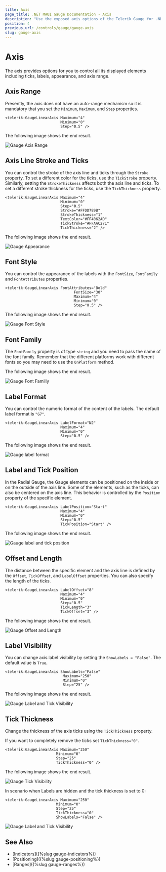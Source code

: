 ```yaml
---
title: Axis
page_title: .NET MAUI Gauge Documentation - Axis
description: "Use the exposed axis options of the Telerik Gauge for .NET MAUI control to set the axis range, line stroke, ticks, font style and font family, and more."
position: 4
previous_url: /controls/gauge/gauge-axis
slug: gauge-axis
---
```


# Axis

The axis provides options for you to control all its displayed elements including ticks, labels, appearance, and axis range.

## Axis Range

Presently, the axis does not have an auto-range mechanism so it is mandatory that you set the `Minimum`, `Maximum`, and `Step` properties.

```XAML
<telerik:GaugeLinearAxis Maximum="4"
					     Minimum="0"
					     Step="0.5" />
```


The following image shows the end result.  

![Gauge Axis Range](images/gauge-axis-range.png)

## Axis Line Stroke and Ticks

You can control the stroke of the axis line and ticks through the `Stroke` property. To set a different color for the ticks, use the `TickStroke` property. Similarly, setting the `StrokeThickness` affects both the axis line and ticks. To set a different stroke thickness for the ticks, use the `TickThickness` property.

```XAML
<telerik:GaugeLinearAxis Maximum="4"
					     Minimum="0"
					     Step="0.5"
					     Stroke="#FFDD789B"
					     StrokeThickness="1"
					     TextColor="#FF4062AD"
					     TickStroke="#FFAAC271"
					     TickThickness="2" />
```


The following image shows the end result.

![Gauge Appearance](images/gauge-axis-appearance.png)

## Font Style

You can control the appearance of the labels with the `FontSize`, `FontFamily` and `FontAttributes` properties.

```XAML
<telerik:GaugeLinearAxis FontAttributes="Bold"
                               FontSize="30"
                               Maximum="4"
                               Minimum="0"
                               Step="0.5" />
```


The following image shows the end result.

![Gauge Font Style](images/gauge-axis-fontstyle.png)

## Font Family

The `FontFamily` property is of type `string` and you need to pass the name of the font family. Remember that the different platforms work with different fonts so you may need to use the `OnPlatform` method.

<snippet id='gauge-axis-font-family'/>


The following image shows the end result.

![Gauge Font Familly](images/gauge-axis-fontfamily.png)

## Label Format

You can control the numeric format of the content of the labels. The default label format is `"G7"`.

```XAML
<telerik:GaugeLinearAxis LabelFormat="N2"
					     Maximum="4"
					     Minimum="0"
					     Step="0.5" />
```							   

The following image shows the end result.

![Gauge label format](images/gauge-axis-label-format.png)

## Label and Tick Position

In the Radial Gauge, the Gauge elements can be positioned on the inside or on the outside of the axis line. Some of the elements, such as the ticks, can also be centered on the axis line. This behavior is controlled by the `Position` property of the specific element.

```XAML
<telerik:GaugeLinearAxis LabelPosition="Start"
					     Maximum="4"
					     Minimum="0"
					     Step="0.5"
					     TickPosition="Start" />
```


The following image shows the end result.

![Gauge label and tick position](images/gauge-axis-label-and-tick-position.png)

## Offset and Length

The distance between the specific element and the axis line is defined by the `Offset`, `TickOffset`, and `LabelOffset` properties. You can also specify the length of the ticks.

```XAML
<telerik:GaugeLinearAxis LabelOffset="8"
					     Maximum="4"
					     Minimum="0"
					     Step="0.5"
					     TickLength="3"
					     TickOffset="3" />
```							   


The following image shows the end result.

![Gauge Offset and Length](images/gauge-axis-offset-and-length.png)

## Label Visibility

You can change axis label visibility by setting the `ShowLabels = "False"`. The default value is `True`. 

```XAML
<telerik:GaugeLinearAxis ShowLabels="False"
						  Maximum="250"
						  Minimum="0"
						  Step="25" />
```

The following image shows the end result.

![Gauge Label and Tick Visibility](images/gauge-axis-label-hidden.png)

## Tick Thickness

Change the thickness of the axis ticks using the `TickThickness` property. 

If you want to completely remove the ticks set `TickThickness="0"`.

```XAML
<telerik:GaugeLinearAxis Maximum="250"
					   Minimum="0"
					   Step="25" 
					   TickThickness="0" />
```

The following image shows the end result.

![Gauge Tick Visibility](images/gauge-axis-tick-hidden.png)

In scenario when Labels are hidden and the tick thickness is set to 0:

```XAML
<telerik:GaugeLinearAxis Maximum="250"
					   Minimum="0"
					   Step="25" 
					   TickThickness="0" 
					   ShowLabels="False" />
```

![Gauge Label and Tick Visibility](images/gauge-axis-label-tick-hidden.png)

## See Also

- [Indicators]({%slug gauge-indicators%})
- [Positioning]({%slug gauge-positioning%})
- [Ranges]({%slug gauge-ranges%})

